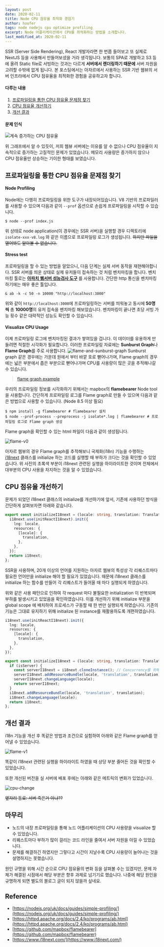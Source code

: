 ```yaml
---
layout: post
date: 2020-02-11
title: Node CPU 점유율 최적화 경험기
author: hoofer
tags: node nodejs cpu optimize profiling
excerpt: Node 어플리케이션에서 CPU를 최적화하는 방법을 소개합니다.
last_modified_at: 2020-02-11
---
```


SSR (Server Side Rendering), React 개발자라면 한 번쯤 들어보고 또 실제로 NextJS 등을 사용해서 만들어보셨을 거라 생각됩니다.
보통의 SPA로 개발하고 S3 등에 올려 Static file로 서빙하는 것과는 다르게 **서버에서 렌더링하기 때문에** 서버 자원을 고려할 수밖에 없게 됩니다.
본 포스팅에서는 아자르에서 사용하는 SSR 기반 웹뷰의 서버 인프라에서 CPU 점유율을 최적화한 경험을 공유하고자 합니다.

#### 다루는 내용

1. [프로파일링을 통한 CPU 점유율 문제점 찾기](#프로파일링을-통한-cpu-점유율-문제점-찾기)
2. [CPU 점유율 개선하기](#cpu-점유율-개선하기)
3. [개선 결과](#개선-결과)

#### 문제 인식

![계속 증가하는 CPU 점유율]({{"/assets/2020-02-11-Node-cpu-debug/cpuV0.png"}})

위 그래프에서 알 수 있듯이, 저희 웹뷰 서버에는 이유를 알 수 없으나 CPU 점유율이 지속적으로 증가하는 고질적인 문제가 있었습니다.
메모리 사용량은 증가하지 않으나 CPU 점유율만 상승하는 기이한 형태를 보였습니다.


## 프로파일링을 통한 CPU 점유율 문제점 찾기

#### Node Profiling

Node에는 다행히 프로파일링을 위한 도구가 내장되어있습니다. V8 기반의 프로파일러를 사용할 수 있으며 다음과 같이 `--prof` 옵션으로 손쉽게 프로파일링을 시작할 수 있습니다.

```shell
$ node --prof index.js
```
위 상태로 node application(이 경우에는 SSR 서버)을 실행할 경우 디렉토리에 `isolate-xxx-v8.log` 와 같은 이름으로 프로파일링 로그가 생성됩니다.
~~하지만 파일을 열어봐도 알아볼 수 없습니다.~~

#### Stress test

프로파일링을 할 수 있는 방법을 알았으니, 다음 단계는 실제 서버 동작을 재현해야합니다. SSR 서버를 띄운 상태로 실제 유저들이 접속하는 것 처럼 벤치마킹을 합니다.
벤치마킹 툴로는 **[아파치 웹서버 성능검사 도구](https://httpd.apache.org/docs/2.4/ko/programs/ab.html)** 를 사용합니다. 간단한 http 통신을 벤치마킹하기에는 매우 좋은 툴입니다.

```shell
& ab -k -c 50 -n 10000 "http://localhost:3000"
```

위와 같이 `http://localhost:3000`에 프로파일링하는 서버를 띄워놓고 동시에 **50명씩** 총 **10000명**의 유저 접속을 벤치마킹 해보았습니다.
벤치마킹이 끝나면 초당 서빙 가능 횟수 같은 대략적인 성능도 확인할 수 있습니다.

#### Visualize CPU Usage

이제 프로파일링 로그에 벤치마킹된 결과가 쌓여있을 겁니다. 이 데이터를 유용하게 만들려면 적절한 시각화가 필요합니다. 이러한 프로파일링 자료에는 **Sunburst Graph**나 **Flame Graph**를 주로 사용합니다.
![flame-and-sunburst-graph]({{"/assets/2020-02-11-Node-cpu-debug/graph-example.png"}})
Sunburst graph 같은 경우에는 가운데 원에서 부터 바깥 호로 뻗어나가며, Flame graph의 경우에는 넓은 부분에서 좁은 부분으로 뻗어나가며 CPU를 사용량이 많은 곳을 추적해나갈 수 있습니다.  
> [flame graph example](http://www.brendangregg.com/FlameGraphs/cpu-mysql-updated.svg)

우리의 프로파일링 정보를 시각화하기 위해서는 mapbox의 **flamebearer** Node tool을 사용합니다.
간단하게 프로파일링 로그를 Flame graph로 만들 수 있으며 다음과 같은 방법으로 사용할 수 있습니다. (Node 8.5 이상 필요)

```shell
$ npm install -g flamebearer # flamebearer 설치
$ node --prof-process --preprocess -j isolate*.log | flamebearer # 프로파일링 로그로 Flame graph 생성
```

Flame graph을 확인할 수 있는 html 파일이 다음과 같이 생성됩니다.

![flame-v0]({{"/assets/2020-02-11-Node-cpu-debug/flameV0.png"}})

아자르 웹뷰의 경우 Flame graph를 추적해보니 국제화(i18n) 기능을 수행하는 [i18next](https://www.i18next.com/) 클래스를 initialize 하는 코드를 실행할 때 부하가 크다는 것을 확인할 수 있었습니다.
위 사진의 초록색 부분이 i18next 관련된 실행을 하이라이트한 것이며 전체에서 대부분의 CPU 사용을 차지하는 것을 알 수 있었습니다.

## CPU 점유율 개선하기

문제가 되었던 i18next 클래스의 initialize를 개선하기에 앞서, 기존에 사용하던 방식을 간단하게 살펴보자면 아래와 같습니다.

```typescript
export const initializeI18next = (locale: string, translation: Translation) => {
  i18next.use(initReactI18next).init({
    lng: locale,
    resources: {
      [locale]: {
        translation,
      },
    },
  });
  return i18next;
};
```
SSR을 사용하며, 20개 이상의 언어를 지원하는 아자르 웹뷰의 특성상 각 리퀘스트마다 필요한 언어만을 initialize 해야 할 필요가 있었습니다.
때문에 i18next 클래스를 initialize 하는 함수를 만들어 각 리퀘스트가 들어올 때 마다 실행되게 하였습니다.  


위와 같은 사용 패턴으로 인하여 각 request 마다 불필요한 initialization 이 반복되며 부하를 발생시키고 있었음을 확인하였습니다.
이를 개선하기 위해 initialize 부분을 global scope 에 배치하여 프로세스가 구동할 때 한 번만 실행되게 하였습니다.
기존의 기능은 그대로 유지하기 위해 initialize 된 instance를 재활용하도록 개편하였습니다.

```typescript
i18next.use(initReactI18next).init({
  lng: locale,
  resources: {
    [locale]: {
      translation,
    },
  },
});

export const initializeI18next = (locale: string, translation: Translation) => {
  if (isServer) {
    const serverI18next = i18next.cloneInstance(); // Concurrency를 위해 instance clone
    serverI18next.addResourceBundle(locale, 'translation', translation);
    serverI18next.changeLanguage(locale);
    return serverI18next;
  }
  i18next.addResourceBundle(locale, 'translation', translation);
  i18next.changeLanguage(locale);
  return i18next;
};
```

## 개선 결과

i18n 기능을 개선 후 똑같은 방법과 조건으로 실험하여 아래와 같은 Flame graph를 얻어낼 수 있었습니다.

![flame-v1]({{"/assets/2020-02-11-Node-cpu-debug/flameV1.png"}})

똑같이 i18next 관련된 실행을 하이라이트 하였을 때 상당 부분 줄어든 것을 확인할 수 있었습니다.


또한 개선된 버전을 실 서버에 배포 후에는 아래와 같은 메트릭의 변화가 있었습니다.

![cpu-change]({{"/assets/2020-02-11-Node-cpu-debug/cpuChange.png"}})

~~옆자리 동료: 서버 죽은거 아냐??~~

## 마무리

- 노드의 내장 프로파일링을 통해 노드 어플리케이션의 CPU 사용량을 visualize 할 수 있었습니다.
- 리퀘스트마다 부하가 많이 걸리는 코드 라인을 줄여서 서버 자원을 아낄 수 있었습니다.
- 문제를 해결하긴 하였지만 그렇다고 시간이 지날수록 CPU 사용량이 늘어나는 것을 설명하지는 못했습니다.

원인 규명을 위해 시간 순으로 CPU 점유율의 변화 등을 살펴볼 수는 있겠지만, 문제 자체가 해결된 시점에서 해당 부분은 향후 과제로 넘기기로 했습니다. 나중에 해당 원인을 규명하게 되면 별도의 블로그 글이 되지 않을까 싶네요.

## Reference

* [https://nodejs.org/uk/docs/guides/simple-profiling/](https://nodejs.org/uk/docs/guides/simple-profiling/)
* [https://httpd.apache.org/docs/2.4/ko/programs/ab.html](https://httpd.apache.org/docs/2.4/ko/programs/ab.html)
* [https://github.com/mapbox/flamebearer](https://github.com/mapbox/flamebearer)
* [https://www.i18next.com/](https://www.i18next.com/)

